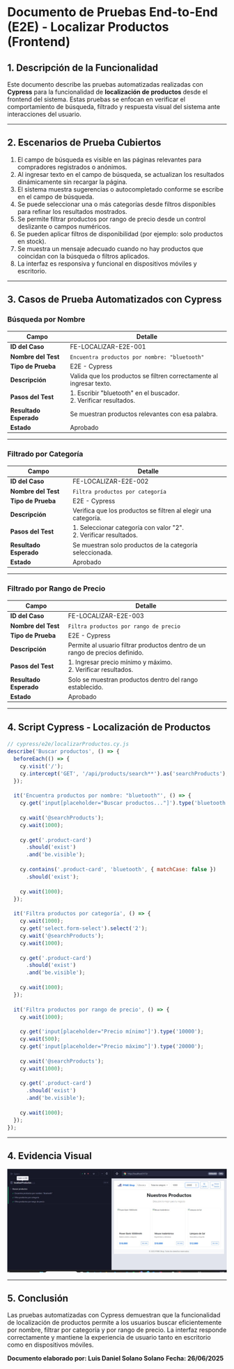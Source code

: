 # **Documento de Pruebas End-to-End (E2E) - Localizar Productos (Frontend)**

## **1. Descripción de la Funcionalidad**

Este documento describe las pruebas automatizadas realizadas con **Cypress** para la funcionalidad de **localización de productos** desde el frontend del sistema. Estas pruebas se enfocan en verificar el comportamiento de búsqueda, filtrado y respuesta visual del sistema ante interacciones del usuario.

---

## **2. Escenarios de Prueba Cubiertos**

1. El campo de búsqueda es visible en las páginas relevantes para compradores registrados o anónimos.
2. Al ingresar texto en el campo de búsqueda, se actualizan los resultados dinámicamente sin recargar la página.
3. El sistema muestra sugerencias o autocompletado conforme se escribe en el campo de búsqueda.
4. Se puede seleccionar una o más categorías desde filtros disponibles para refinar los resultados mostrados.
5. Se permite filtrar productos por rango de precio desde un control deslizante o campos numéricos.
6. Se pueden aplicar filtros de disponibilidad (por ejemplo: solo productos en stock).
7. Se muestra un mensaje adecuado cuando no hay productos que coincidan con la búsqueda o filtros aplicados.
8. La interfaz es responsiva y funcional en dispositivos móviles y escritorio.

---

## **3. Casos de Prueba Automatizados con Cypress**

### Búsqueda por Nombre

| Campo                  | Detalle                                                              |
| ---------------------- | -------------------------------------------------------------------- |
| **ID del Caso**        | FE-LOCALIZAR-E2E-001                                                 |
| **Nombre del Test**    | `Encuentra productos por nombre: "bluetooth"`                        |
| **Tipo de Prueba**     | E2E - Cypress                                                        |
| **Descripción**        | Valida que los productos se filtren correctamente al ingresar texto. |
| **Pasos del Test**     | 1. Escribir "bluetooth" en el buscador. <br>2. Verificar resultados. |
| **Resultado Esperado** | Se muestran productos relevantes con esa palabra.                    |
| **Estado**             | Aprobado                                                             |

---

### Filtrado por Categoría

| Campo                  | Detalle                                                              |
| ---------------------- | -------------------------------------------------------------------- |
| **ID del Caso**        | FE-LOCALIZAR-E2E-002                                                 |
| **Nombre del Test**    | `Filtra productos por categoría`                                     |
| **Tipo de Prueba**     | E2E - Cypress                                                        |
| **Descripción**        | Verifica que los productos se filtren al elegir una categoría.       |
| **Pasos del Test**     | 1. Seleccionar categoría con valor "2". <br>2. Verificar resultados. |
| **Resultado Esperado** | Se muestran solo productos de la categoría seleccionada.             |
| **Estado**             | Aprobado                                                             |

---

### Filtrado por Rango de Precio

| Campo                  | Detalle                                                                      |
| ---------------------- | ---------------------------------------------------------------------------- |
| **ID del Caso**        | FE-LOCALIZAR-E2E-003                                                         |
| **Nombre del Test**    | `Filtra productos por rango de precio`                                       |
| **Tipo de Prueba**     | E2E - Cypress                                                                |
| **Descripción**        | Permite al usuario filtrar productos dentro de un rango de precios definido. |
| **Pasos del Test**     | 1. Ingresar precio mínimo y máximo. <br>2. Verificar resultados.             |
| **Resultado Esperado** | Solo se muestran productos dentro del rango establecido.                     |
| **Estado**             | Aprobado                                                                     |

---

## **4. Script Cypress - Localización de Productos**

```js
// cypress/e2e/localizarProductos.cy.js
describe('Buscar productos', () => {
  beforeEach(() => {
    cy.visit('/');
    cy.intercept('GET', '/api/products/search**').as('searchProducts');
  });

  it('Encuentra productos por nombre: "bluetooth"', () => {
    cy.get('input[placeholder="Buscar productos..."]').type('bluetooth');

    cy.wait('@searchProducts');
    cy.wait(1000);

    cy.get('.product-card')
      .should('exist')
      .and('be.visible');

    cy.contains('.product-card', 'bluetooth', { matchCase: false })
      .should('exist');

    cy.wait(1000);
  });

  it('Filtra productos por categoría', () => {
    cy.wait(1000);
    cy.get('select.form-select').select('2');
    cy.wait('@searchProducts');
    cy.wait(1000);

    cy.get('.product-card')
      .should('exist')
      .and('be.visible');

    cy.wait(1000);
  });

  it('Filtra productos por rango de precio', () => {
    cy.wait(1000);

    cy.get('input[placeholder="Precio mínimo"]').type('10000');
    cy.wait(500);
    cy.get('input[placeholder="Precio máximo"]').type('20000');

    cy.wait('@searchProducts');
    cy.wait(1000);

    cy.get('.product-card')
      .should('exist')
      .and('be.visible');

    cy.wait(1000);
  });
});
```

---

## **4. Evidencia Visual**

![Localizar](./img-Localizar-Productos/1.jpg)

---

## **5. Conclusión**

Las pruebas automatizadas con Cypress demuestran que la funcionalidad de localización de productos permite a los usuarios buscar eficientemente por nombre, filtrar por categoría y por rango de precio. La interfaz responde correctamente y mantiene la experiencia de usuario tanto en escritorio como en dispositivos móviles.

**Documento elaborado por: Luis Daniel Solano Solano**
**Fecha: 26/06/2025**
